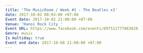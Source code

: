 ```yaml
---
title: 'The MusicRoom / Week #1 - The Beatles x3'
date: 2017-10-02 08:03:00 +07:00
Event date: 2017-10-02 21:00:00 +07:00
Venue: 'Hanoi Rock City '
Event URL: https://www.facebook.com/events/897511777063029
Genre: music
Is multiday: true
Event end date: 2017-10-08 21:00:00 +07:00
---
```


